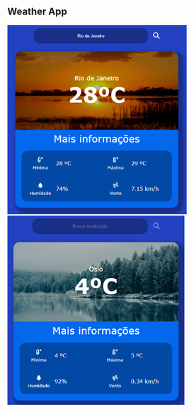 ## Weather App

<img src="https://github.com/hiranferretibaccos725/weather-app/blob/main/readme-images/1.png" width="405" />   <img src="https://github.com/hiranferretibaccos725/weather-app/blob/main/readme-images/2.png" width="400" />
